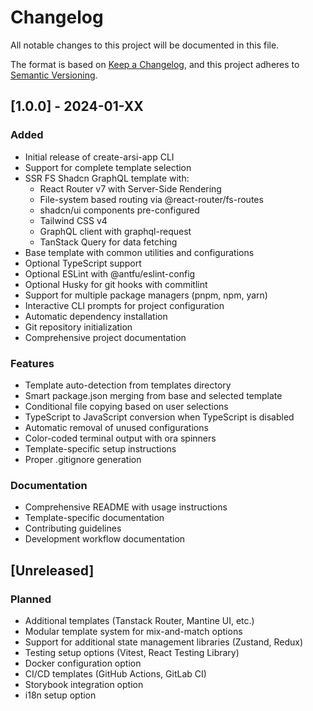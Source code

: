 # Changelog

All notable changes to this project will be documented in this file.

The format is based on [Keep a Changelog](https://keepachangelog.com/en/1.0.0/),
and this project adheres to [Semantic Versioning](https://semver.org/spec/v2.0.0.html).

## [1.0.0] - 2024-01-XX

### Added
- Initial release of create-arsi-app CLI
- Support for complete template selection
- SSR FS Shadcn GraphQL template with:
  - React Router v7 with Server-Side Rendering
  - File-system based routing via @react-router/fs-routes
  - shadcn/ui components pre-configured
  - Tailwind CSS v4
  - GraphQL client with graphql-request
  - TanStack Query for data fetching
- Base template with common utilities and configurations
- Optional TypeScript support
- Optional ESLint with @antfu/eslint-config
- Optional Husky for git hooks with commitlint
- Support for multiple package managers (pnpm, npm, yarn)
- Interactive CLI prompts for project configuration
- Automatic dependency installation
- Git repository initialization
- Comprehensive project documentation

### Features
- Template auto-detection from templates directory
- Smart package.json merging from base and selected template
- Conditional file copying based on user selections
- TypeScript to JavaScript conversion when TypeScript is disabled
- Automatic removal of unused configurations
- Color-coded terminal output with ora spinners
- Template-specific setup instructions
- Proper .gitignore generation

### Documentation
- Comprehensive README with usage instructions
- Template-specific documentation
- Contributing guidelines
- Development workflow documentation

## [Unreleased]

### Planned
- Additional templates (Tanstack Router, Mantine UI, etc.)
- Modular template system for mix-and-match options
- Support for additional state management libraries (Zustand, Redux)
- Testing setup options (Vitest, React Testing Library)
- Docker configuration option
- CI/CD templates (GitHub Actions, GitLab CI)
- Storybook integration option
- i18n setup option